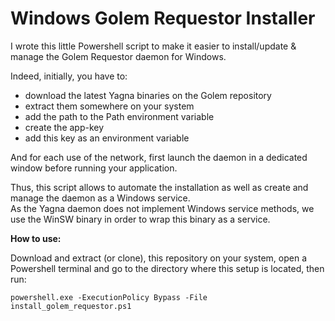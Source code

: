 # Windows Golem Requestor Installer

I wrote this little Powershell script to make it easier to install/update & manage the Golem Requestor daemon for Windows.

Indeed, initially, you have to:
- download the latest Yagna binaries on the Golem repository
- extract them somewhere on your system
- add the path to the Path environment variable
- create the app-key
- add this key as an environment variable

And for each use of the network, first launch the daemon in a dedicated window before running your application.  

Thus, this script allows to automate the installation as well as create and manage the daemon as a Windows service.  
As the Yagna daemon does not implement Windows service methods, we use the WinSW binary in order to wrap this binary as a service.
  
**How to use:**  

Download and extract (or clone), this repository on your system, open a Powershell terminal and go to the directory where this setup is located, then run: 
```
powershell.exe -ExecutionPolicy Bypass -File install_golem_requestor.ps1
```


